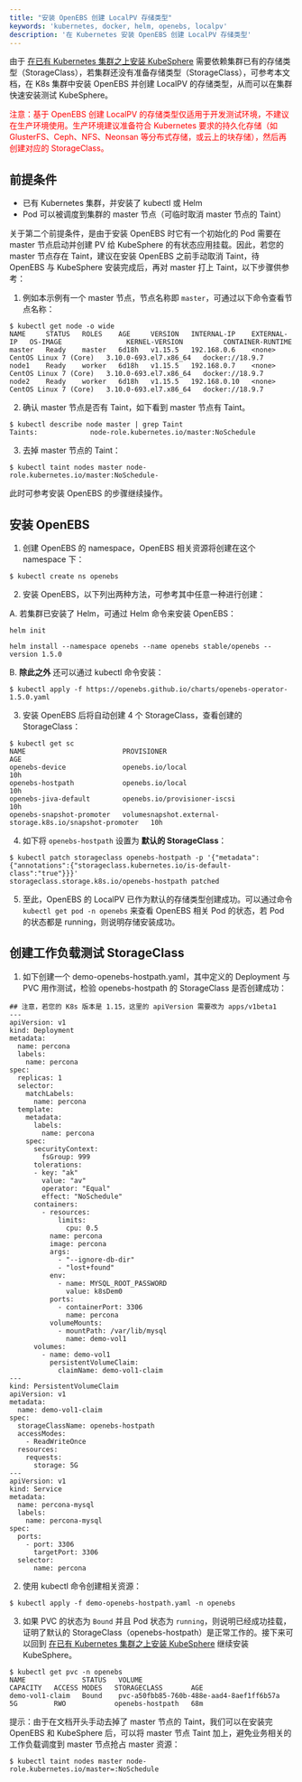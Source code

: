 ```yaml
---
title: "安装 OpenEBS 创建 LocalPV 存储类型"
keywords: 'kubernetes, docker, helm, openebs, localpv'
description: '在 Kubernetes 安装 OpenEBS 创建 LocalPV 存储类型'
---
```


由于 [在已有 Kubernetes 集群之上安装 KubeSphere](../../installation/install-on-k8s) 需要依赖集群已有的存储类型（StorageClass），若集群还没有准备存储类型（StorageClass），可参考本文档，在 K8s 集群中安装 OpenEBS 并创建 LocalPV 的存储类型，从而可以在集群快速安装测试 KubeSphere。

<font color="red">注意：基于 OpenEBS 创建 LocalPV 的存储类型仅适用于开发测试环境，不建议在生产环境使用。生产环境建议准备符合 Kubernetes 要求的持久化存储（如 GlusterFS、Ceph、NFS、Neonsan 等分布式存储，或云上的块存储），然后再创建对应的 StorageClass。</font>

## 前提条件

- 已有 Kubernetes 集群，并安装了 kubectl 或 Helm
- Pod 可以被调度到集群的 master 节点（可临时取消 master 节点的 Taint）


关于第二个前提条件，是由于安装 OpenEBS 时它有一个初始化的 Pod 需要在 master 节点启动并创建 PV 给 KubeSphere 的有状态应用挂载。因此，若您的 master 节点存在 Taint，建议在安装 OpenEBS 之前手动取消 Taint，待 OpenEBS 与 KubeSphere 安装完成后，再对 master 打上 Taint，以下步骤供参考：

1. 例如本示例有一个 master 节点，节点名称即 `master`，可通过以下命令查看节点名称：

```
$ kubectl get node -o wide
NAME     STATUS   ROLES    AGE     VERSION   INTERNAL-IP    EXTERNAL-IP   OS-IMAGE                KERNEL-VERSION          CONTAINER-RUNTIME
master   Ready    master   6d18h   v1.15.5   192.168.0.6    <none>        CentOS Linux 7 (Core)   3.10.0-693.el7.x86_64   docker://18.9.7
node1    Ready    worker   6d18h   v1.15.5   192.168.0.7    <none>        CentOS Linux 7 (Core)   3.10.0-693.el7.x86_64   docker://18.9.7
node2    Ready    worker   6d18h   v1.15.5   192.168.0.10   <none>        CentOS Linux 7 (Core)   3.10.0-693.el7.x86_64   docker://18.9.7
```

2. 确认 master 节点是否有 Taint，如下看到 master 节点有 Taint。

```
$ kubectl describe node master | grep Taint
Taints:             node-role.kubernetes.io/master:NoSchedule
```

3. 去掉 master 节点的 Taint：

```
$ kubectl taint nodes master node-role.kubernetes.io/master:NoSchedule-
```

此时可参考安装 OpenEBS 的步骤继续操作。

## 安装 OpenEBS

1. 创建 OpenEBS 的 namespace，OpenEBS 相关资源将创建在这个 namespace 下：

```
$ kubectl create ns openebs
```

2. 安装 OpenEBS，以下列出两种方法，可参考其中任意一种进行创建：

A. 若集群已安装了 Helm，可通过 Helm 命令来安装 OpenEBS：

```
helm init

helm install --namespace openebs --name openebs stable/openebs --version 1.5.0
```

B. **除此之外** 还可以通过 kubectl 命令安装：

```
$ kubectl apply -f https://openebs.github.io/charts/openebs-operator-1.5.0.yaml
```

3. 安装 OpenEBS 后将自动创建 4 个 StorageClass，查看创建的 StorageClass：

```
$ kubectl get sc
NAME                        PROVISIONER                                                AGE
openebs-device              openebs.io/local                                           10h
openebs-hostpath            openebs.io/local                                           10h
openebs-jiva-default        openebs.io/provisioner-iscsi                               10h
openebs-snapshot-promoter   volumesnapshot.external-storage.k8s.io/snapshot-promoter   10h
```

4. 如下将 `openebs-hostpath` 设置为 **默认的 StorageClass**：

```
$ kubectl patch storageclass openebs-hostpath -p '{"metadata": {"annotations":{"storageclass.kubernetes.io/is-default-class":"true"}}}'
storageclass.storage.k8s.io/openebs-hostpath patched
```

5. 至此，OpenEBS 的 LocalPV 已作为默认的存储类型创建成功。可以通过命令 `kubectl get pod -n openebs` 来查看 OpenEBS 相关 Pod 的状态，若 Pod 的状态都是 running，则说明存储安装成功。


## 创建工作负载测试 StorageClass

1. 如下创建一个 demo-openebs-hostpath.yaml，其中定义的 Deployment 与 PVC 用作测试，检验 openebs-hostpath 的 StorageClass 是否创建成功：

```
## 注意，若您的 K8s 版本是 1.15，这里的 apiVersion 需要改为 apps/v1beta1
---
apiVersion: v1
kind: Deployment
metadata:
  name: percona
  labels:
    name: percona
spec:
  replicas: 1
  selector:
    matchLabels:
      name: percona
  template:
    metadata:
      labels:
        name: percona
    spec:
      securityContext:
        fsGroup: 999
      tolerations:
      - key: "ak"
        value: "av"
        operator: "Equal"
        effect: "NoSchedule"
      containers:
        - resources:
            limits:
              cpu: 0.5
          name: percona
          image: percona
          args:
            - "--ignore-db-dir"
            - "lost+found"
          env:
            - name: MYSQL_ROOT_PASSWORD
              value: k8sDem0
          ports:
            - containerPort: 3306
              name: percona
          volumeMounts:
            - mountPath: /var/lib/mysql
              name: demo-vol1
      volumes:
        - name: demo-vol1
          persistentVolumeClaim:
            claimName: demo-vol1-claim
---
kind: PersistentVolumeClaim
apiVersion: v1
metadata:
  name: demo-vol1-claim
spec:
  storageClassName: openebs-hostpath
  accessModes:
    - ReadWriteOnce
  resources:
    requests:
      storage: 5G
---
apiVersion: v1
kind: Service
metadata:
  name: percona-mysql
  labels:
    name: percona-mysql
spec:
  ports:
    - port: 3306
      targetPort: 3306
  selector:
      name: percona
```

2. 使用 kubectl 命令创建相关资源：

```
$ kubectl apply -f demo-openebs-hostpath.yaml -n openebs
```

3. 如果 PVC 的状态为 `Bound` 并且 Pod 状态为 `running`，则说明已经成功挂载，证明了默认的 StorageClass（openebs-hostpath）是正常工作的。接下来可以回到 [在已有 Kubernetes 集群之上安装 KubeSphere](../../installation/install-on-k8s) 继续安装 KubeSphere。

```
$ kubectl get pvc -n openebs
NAME              STATUS   VOLUME                                     CAPACITY   ACCESS MODES   STORAGECLASS       AGE
demo-vol1-claim   Bound    pvc-a50fbb85-760b-488e-aad4-8aef1ff6b57a   5G         RWO            openebs-hostpath   68m
```


提示：由于在文档开头手动去掉了 master 节点的 Taint，我们可以在安装完 OpenEBS 和 KubeSphere 后，可以将 master 节点 Taint 加上，避免业务相关的工作负载调度到 master 节点抢占 master 资源：


```
$ kubectl taint nodes master node-role.kubernetes.io/master=:NoSchedule
```
